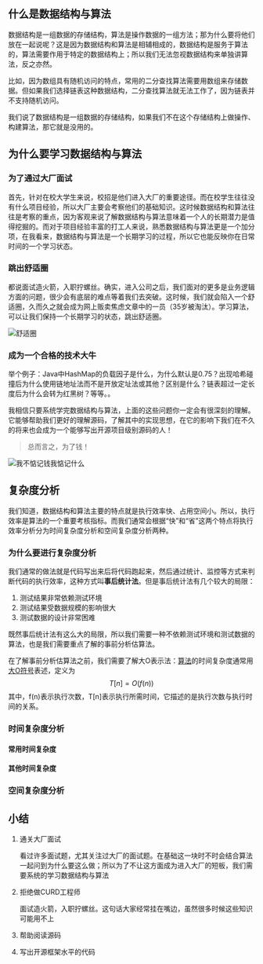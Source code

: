 ## 什么是数据结构与算法

数据结构是一组数据的存储结构，算法是操作数据的一组方法；那为什么要将他们放在一起说呢？这是因为数据结构和算法是相辅相成的，数据结构是服务于算法的，算法需要作用于特定的数据结构上；所以我们无法忽视数据结构来单独讲算法，反之亦然。

比如，因为数组具有随机访问的特点，常用的二分查找算法需要用数组来存储数据。但如果我们选择链表这种数据结构，二分查找算法就无法工作了，因为链表并不支持随机访问。

我们说了数据结构是一组数据的存储结构，如果我们不在这个存储结构上做操作、构建算法，那它就是没用的。

## 为什么要学习数据结构与算法

### 为了通过大厂面试

首先，针对在校大学生来说，校招是他们进入大厂的重要途径。而在校学生往往没有什么项目经验，所以大厂主要会考察他们的基础知识。这时候数据结构和算法往往是考察的重点，因为客观来说了解数据结构与算法意味着一个人的长期潜力是值得挖掘的。而对于项目经验丰富的打工人来说，熟悉数据结构与算法更是一个加分项，在我看来，数据结构与算法是一个长期学习的过程，所以它也能反映你在日常时间的一个学习状态。

### 跳出舒适圈

都说面试造火箭，入职拧螺丝。确实，进入公司之后，我们面对的更多是业务逻辑方面的问题，很少会有底层的难点等着我们去突破。这时候，我们就会陷入一个舒适圈，久而久之就会成为网上贩卖焦虑文章中的一员（35岁被淘汰）。学习算法，可以让我们保持一个长期学习的状态，跳出舒适圈。

![舒适圈](G:\Document\md\图片资源\数据结构与算法\舒适圈.jpg)

### 成为一个合格的技术大牛

举个例子：Java中HashMap的负载因子是什么，为什么默认是0.75？出现哈希碰撞后为什么使用链地址法而不是开放定址法或其他？区别是什么？链表超过一定长度后为什么会转为红黑树？等等。。

我相信只要系统学完数据结构与算法，上面的这些问题你一定会有很深刻的理解。它能够帮助我们更好的理解源码，了解其中的实现思想，在它的影响下我们在不久的将来也会成为一个能够写出开源项目级别源码的人！

> 总而言之，为了钱！

![我不惦记钱我惦记什么](G:\Document\md\图片资源\数据结构与算法\我出来打工.jpg)

## 复杂度分析

我们知道，数据结构和算法主要的特点就是执行效率快、占用空间小。所以，执行效率是算法的一个重要考核指标。而我们通常会根据“快”和“省”这两个特点将执行效率分析分为时间复杂度分析和空间复杂度分析两种。

### 为什么要进行复杂度分析

我们通常的做法就是代码写出来后将代码跑起来，然后通过统计、监控等方式来判断代码的执行效率，这种方式叫**事后统计法**。但是事后统计法有几个较大的局限：

1. 测试结果非常依赖测试环境
2. 测试结果受数据规模的影响很大
3. 测试数据的设计非常困难

既然事后统计法有这么大的局限，所以我们需要一种不依赖测试环境和测试数据的算法，也是我们需要重点了解的事前分析估算法。

在了解事前分析估算法之前，我们需要了解大O表示法：[算法](https://baike.baidu.com/item/算法/209025)的时间复杂度通常用[大O符号](https://baike.baidu.com/item/大O符号)表述，定义为
$$
T[n] = O(f(n))
$$
其中，f(n)表示执行次数，T[n]表示执行所需时间，它描述的是执行次数与执行时间的关系。

### 时间复杂度分析



#### 常用时间复杂度

#### 其他时间复杂度

### 空间复杂度分析

## 小结

1. 通关大厂面试

   看过许多面试题，尤其关注过大厂的面试题。在基础这一块时不时会结合算法一起问到为什么要这么做；所以为了不让这方面成为进入大厂的短板，我们需要系统的学习数据结构与算法

2. 拒绝做CURD工程师

   面试造火箭，入职拧螺丝。这句话大家经常挂在嘴边，虽然很多时候这些知识可能用不上

3. 帮助阅读源码

4. 写出开源框架水平的代码